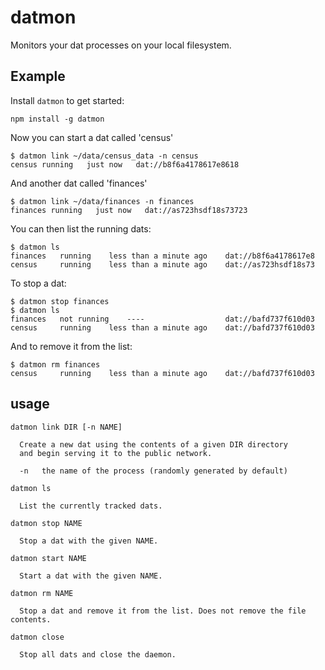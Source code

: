 # datmon

Monitors your dat processes on your local filesystem.

## Example

Install `datmon` to get started:

```
npm install -g datmon
```

Now you can start a dat called 'census'

```
$ datmon link ~/data/census_data -n census
census running   just now   dat://b8f6a4178617e8618
```

And another dat called 'finances'

```
$ datmon link ~/data/finances -n finances
finances running   just now   dat://as723hsdf18s73723
```

You can then list the running dats:

```
$ datmon ls
finances   running    less than a minute ago    dat://b8f6a4178617e8
census     running    less than a minute ago    dat://as723hsdf18s73
```

To stop a dat:

```
$ datmon stop finances
$ datmon ls
finances   not running    ----                  dat://bafd737f610d03
census     running    less than a minute ago    dat://bafd737f610d03
```

And to remove it from the list:

```
$ datmon rm finances
census     running    less than a minute ago    dat://bafd737f610d03
```

## usage


```
datmon link DIR [-n NAME]

  Create a new dat using the contents of a given DIR directory
  and begin serving it to the public network.

  -n   the name of the process (randomly generated by default)

datmon ls

  List the currently tracked dats.

datmon stop NAME

  Stop a dat with the given NAME.

datmon start NAME

  Start a dat with the given NAME.

datmon rm NAME

  Stop a dat and remove it from the list. Does not remove the file contents.

datmon close

  Stop all dats and close the daemon.
```
